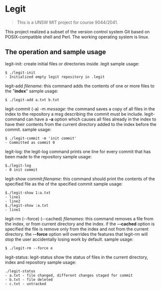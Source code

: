 # Legit
> This is a UNSW MIT project for course 9044/2041.

This project realized a subset of the version control system Git based on POSIX-compatible shell and Perl. The working 
operating system is linux.

## The operation and sample usage

legit-init: create initial files or directories inside .legit
sample usage: 
```
$ ./legit-init
- Initialized empty legit repository in .legit
```

legit-add *filename*: this command adds the contents of one or more files to the "__index__"
sample usage: 
```
$ ./legit-add a.txt b.txt
```

legit-commit (-a) -m *message*: the command saves a copy of all files in the index to the repository
a msg describing the commit must be include. legit-command can have a __-a__ option which causes all files already in the index to have their contents from the current directory added to the index before the commit.
sample usage:
```
$ ./legit-commit -m 'init commit'
- Committed as commit 0
```

legit-log: the legit-log command prints one line for every commit that has been made to the repository
sample usage:
```
$./legit-log
- 0 init commit
```

legit-show commit:*filename*: this command should print the contents of the specified file as the of the specified commit
sample usage:
```
$./legit-show 1:a.txt
- line1
- line2
$./legit-show :a.txt
- line1
```

legit-rm (--force) (--cached) *filenames*: this command removes a file from the index, or from current directory and the index. if the __--cached__ option is specified the file is remove only from the index and not from the current directory. the __--force__ option will overrides the features that legit-rm will stop the user accidentally losing work by default.
sample usage:
```
$ ./legit-rm --force e
```

legit-status: legit-status show the status of files in the current directory, index and repository
sample usage:
```
./legit-status
- a.txt - file changed, different changes staged for commit
- b.txt - file deleted
- c.txt - untracked
```
